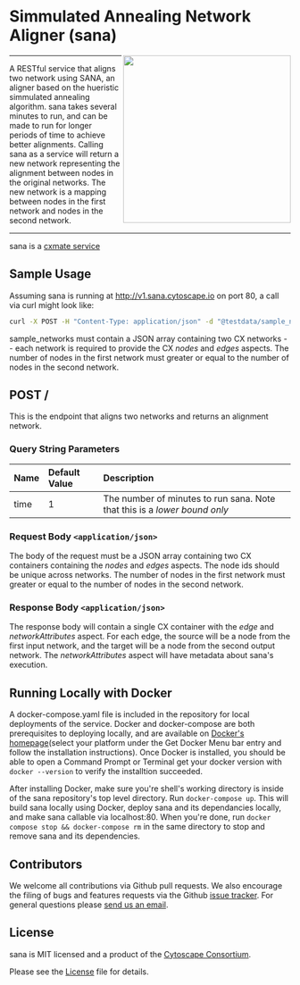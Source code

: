 Simmulated Annealing Network Aligner (sana)
===========================================

<img align="right" height="300" src="http://www.cytoscape.org/images/logo/cy3logoOrange.svg">

---

A RESTful service that aligns two network using SANA, an aligner based on the hueristic simmulated annealing algorithm. sana takes several minutes to run, and can be made to run for longer periods of time to achieve better alignments. Calling sana as a service will return a new network representing the alignment between nodes in the original networks. The new network is a mapping between nodes in the first network and nodes in the second network.

---

sana is a [cxmate service](https://github.com/cxmate/cxmate)

## Sample Usage
Assuming sana is running at http://v1.sana.cytoscape.io on port 80, a call via curl might look like:

```bash
curl -X POST -H "Content-Type: application/json" -d "@testdata/sample_networks.cx" "http://v1.sana.cytoscape.io:80"
```

sample_networks must contain a JSON array containing two CX networks -- each network is required to provide the CX *nodes* and *edges* aspects. The number of nodes in the first network must greater or equal to the number of nodes in the second network.

## POST /
This is the endpoint that aligns two networks and returns an alignment network.

### Query String Parameters

| Name                  | Default Value      | Description                                                                |
|:--------------------- |:------------------ |:-------------------------------------------------------------------------- |
| time                  | 1                  | The number of minutes to run sana. Note that this is a *lower bound only*  |

### Request Body `<application/json>`
The body of the request must be a JSON array containing two CX containers containing the *nodes* and *edges* aspects. The node ids should be unique across networks. The number of nodes in the first network must greater or equal to the number of nodes in the second network.

### Response Body `<application/json>`
The response body will contain a single CX container with the *edge* and *networkAttributes* aspect. For each edge, the source will be a node from the first input network, and the target will be a node from the second output network. The *networkAttributes* aspect will have metadata about sana's execution.

Running Locally with Docker
---------------------------
A docker-compose.yaml file is included in the repository for local deployments of the service. Docker and docker-compose are both prerequisites to deploying locally, and are available on [Docker's homepage](https://www.docker.com/)(select your platform under the Get Docker Menu bar entry and follow the installation instructions). Once Docker is installed, you should be able to open a Command Prompt or Terminal get your docker version with `docker --version` to verify the installtion succeeded.

After installing Docker, make sure you're shell's working directory is inside of the sana repository's top level directory. Run `docker-compose up`. This will build sana locally using Docker, deploy sana and its dependancies locally, and make sana callable via localhost:80. When you're done, run `docker compose stop && docker-compose rm` in the same directory to stop and remove sana and its dependencies.

Contributors
------------

We welcome all contributions via Github pull requests. We also encourage the filing of bugs and features requests via the Github [issue tracker](https://github.com/idekerlab/sana/issues/new). For general questions please [send us an email](eric.david.sage@gmail.com).

License
-------

sana is MIT licensed and a product of the [Cytoscape Consortium](http://www.cytoscapeconsortium.org).

Please see the [License](https://github.com/cxmate/cxmate/blob/master/LICENSE) file for details.
